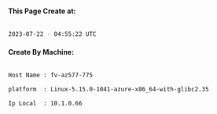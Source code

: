 
   
#### This Page Create at:

```bash

2023-07-22 - 04:55:22 UTC

```

#### Create By Machine:

```bash

Host Name : fv-az577-775

platform  : Linux-5.15.0-1041-azure-x86_64-with-glibc2.35

Ip Local  : 10.1.0.66

```

